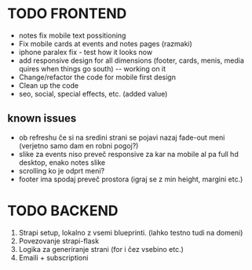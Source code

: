 # TODO FRONTEND

- notes fix mobile text possitioning
- Fix mobile cards at events and notes pages (razmaki)
- iphone paralex fix - test how it looks now
- add responsive design for all dimensions (footer, cards, menis, media quires when things go south) -- working on it
- Change/refactor the code for mobile first design
- Clean up the code
- seo, social, special effects, etc. (added value)


## known issues

- ob refreshu če si na sredini strani se pojavi nazaj fade-out meni (verjetno samo dam en robni pogoj?)
- slike za events niso preveč responsive za kar na mobile al pa full hd desktop, enako notes slike
- scrolling ko je odprt meni?
- footer ima spodaj preveč prostora (igraj se z min height, margini etc.)


# TODO BACKEND
1. Strapi setup, lokalno z vsemi blueprinti. (lahko testno tudi na domeni)
2. Povezovanje strapi-flask
3. Logika za generiranje strani (for i čez vsebino etc.)
4. Emaili + subscriptioni